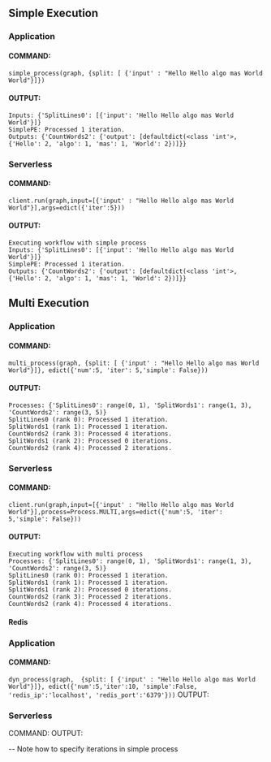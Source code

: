 ## Simple Execution
### Application
#### COMMAND: 
```
simple_process(graph, {split: [ {'input' : "Hello Hello algo mas World World"}]})
```
#### OUTPUT:
```
Inputs: {'SplitLines0': [{'input': 'Hello Hello algo mas World World'}]}
SimplePE: Processed 1 iteration.
Outputs: {'CountWords2': {'output': [defaultdict(<class 'int'>, {'Hello': 2, 'algo': 1, 'mas': 1, 'World': 2})]}}
```

### Serverless
#### COMMAND: 
```
client.run(graph,input=[{'input' : "Hello Hello algo mas World World"}],args=edict({'iter':5}))
```
#### OUTPUT:
```
Executing workflow with simple process
Inputs: {'SplitLines0': [{'input': 'Hello Hello algo mas World World'}]}
SimplePE: Processed 1 iteration.
Outputs: {'CountWords2': {'output': [defaultdict(<class 'int'>, {'Hello': 2, 'algo': 1, 'mas': 1, 'World': 2})]}}
```
## Multi Execution
### Application
#### COMMAND:
```
multi_process(graph, {split: [ {'input' : "Hello Hello algo mas World World"}]}, edict({'num':5, 'iter': 5,'simple': False}))
```
#### OUTPUT:
```
Processes: {'SplitLines0': range(0, 1), 'SplitWords1': range(1, 3), 'CountWords2': range(3, 5)}
SplitLines0 (rank 0): Processed 1 iteration.
SplitWords1 (rank 1): Processed 1 iteration.
CountWords2 (rank 3): Processed 4 iterations.
SplitWords1 (rank 2): Processed 0 iterations.
CountWords2 (rank 4): Processed 2 iterations.
```
### Serverless 
#### COMMAND: 
```
client.run(graph,input=[{'input' : "Hello Hello algo mas World World"}],process=Process.MULTI,args=edict({'num':5, 'iter': 5,'simple': False}))
```
#### OUTPUT:
```
Executing workflow with multi process
Processes: {'SplitLines0': range(0, 1), 'SplitWords1': range(1, 3), 'CountWords2': range(3, 5)}
SplitLines0 (rank 0): Processed 1 iteration.
SplitWords1 (rank 1): Processed 1 iteration.
SplitWords1 (rank 2): Processed 0 iterations.
CountWords2 (rank 3): Processed 2 iterations.
CountWords2 (rank 4): Processed 4 iterations.
```

#### Redis
### Application 
#### COMMAND: 
```dyn_process(graph,  {split: [ {'input' : "Hello Hello algo mas World World"}]}, edict({'num':5,'iter':10, 'simple':False, 'redis_ip':'localhost', 'redis_port':'6379'}))```
OUTPUT:

### Serverless
COMMAND:
OUTPUT:


-- Note how to specify iterations in simple process 
